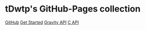 <!--p align="center">
<img src="assets/images/logo.png" height="90px" alt="Gravity Programming Language" title="Gravity Programming Language">
</p-->

# tDwtp's GitHub-Pages collection

[GitHub](https://github.com/marcobambini/gravity)
[Get Started](README.md)
[Gravity API](gravity/gapi/README.md)
[C API](gravity/capi/README.md)
